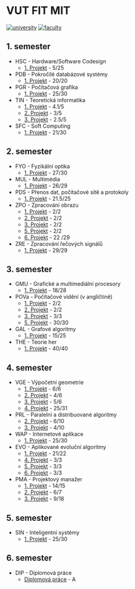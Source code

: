 # VUT FIT MIT
[![university](https://img.shields.io/badge/university-Brno%20University%20of%20Technology-red.svg)](https://www.vutbr.cz/en/)
[![faculty](https://img.shields.io/badge/faculty-Faculty%20of%20Information%20Technology-blue.svg)](http://www.fit.vutbr.cz/.en)
## 1. semester

* HSC - Hardware/Software Codesign
  * [1. Projekt](./1_semestr/HSC/Proj1) - 5/25
* PDB - Pokročilé databázové systémy
  * [1. Projekt](./1_semestr/PDB/Proj1) - 20/20
* PGR - Počítačová grafika
  * [1. Projekt](./1_semestr/PGR/Proj1) - 25/30
* TIN - Teoretická informatika
  * [1. Projekt](./1_semestr/TIN/Proj1) - 4.1/5
  * [2. Projekt](./1_semestr/TIN/Proj2) - 3/5
  * [3. Projekt](./1_semestr/TIN/Proj3) - 2.5/5
* SFC - Soft Computing
  * [1. Projekt](./1_semestr/SFC/Proj1) - 21/30

## 2. semester

* FYO - Fyzikální optika
  * [1. Projekt](./2_semestr/FYO/Proj1) - 27/30
* MUL - Multimédia
  * [1. Projekt](./2_semestr/MUL/Proj1) - 	26/29
* PDS - Přenos dat, počítačové sítě a protokoly	
  * [1. Projekt](./2_semestr/PDS/Proj1) - 21.5/25
* ZPO - Zpracování obrazu
  * [1. Projekt](./2_semestr/ZPO/Proj1) - 2/2
  * [2. Projekt](./2_semestr/ZPO/Proj2) - 2/2
  * [3. Projekt](./2_semestr/ZPO/Proj3) - 2/2
  * [5. Projekt](./2_semestr/ZPO/Proj5) - 2/2
  * [6. Projekt](./2_semestr/ZPO/Proj6) - 22	/29
* ZRE - Zpracování řečových signálů
  * [1. Projekt](./2_semestr/ZRE/Proj1) - 29/29

## 3. semester

* GMU - Grafické a multimediální procesory
  * [1. Projekt](./3_semestr/GMU/Proj1) - 18/28
* POVa - Počítačové vidění (v angličtině)
  * [1. Projekt](./3_semestr/POVa/Proj1) - 2/2
  * [2. Projekt](./3_semestr/POVa/Proj2) - 2/2
  * [3. Projekt](./3_semestr/POVa/Proj3) - 3/3
  * [5. Projekt](./3_semestr/POVa/Proj5) - 30/30
* GAL - Grafové algoritmy
  * [1. Projekt](./3_semestr/GAL/Proj1) - 15/25
* THE - Teorie her
  * [1. Projekt](./3_semestr/THE/Proj1) - 40/40
  
## 4. semester

* VGE - Výpočetní geometrie
  * [1. Projekt](./4_semestr/VGE/Proj1) - 6/6
  * [2. Projekt](./4_semestr/VGE/Proj2) - 4/6
  * [3. Projekt](./4_semestr/VGE/Proj3) - 5/6
  * [4. Projekt](./4_semestr/VGE/Proj4) - 25/31
* PRL - Paralelní a distribuované algoritmy
  * [2. Projekt](./4_semestr/PRL/Proj2) - 6/10
  * [3. Projekt](./4_semestr/PRL/Proj3) - 4/10
* WAP - Internetové aplikace
  * [1. Projekt](./4_semestr/WAP/Proj1) - 25/30
* EVO - Aplikované evoluční algoritmy
  * [1. Projekt](./4_semestr/EVO/Proj1) - 21/22
  * [4. Projekt](./4_semestr/EVO/Proj4) - 3/3
  * [5. Projekt](./4_semestr/EVO/Proj5) - 3/3
  * [6. Projekt](./4_semestr/EVO/Proj6) - 3/3
* PMA - Projektový manažer
  * [1. Projekt](./4_semestr/PMA/Proj1) - 14/15
  * [2. Projekt](./4_semestr/PMA/Proj2) - 6/7
  * [3. Projekt](./4_semestr/PMA/Proj3) - 9/18

## 5. semester

* SIN - Inteligentní systémy
  * [1. Projekt](./5_semestr/SIN/Proj1) - 25/30

## 6. semester

* DIP - Diplomová práce
  * [Diplomová práce](./6_semestr/IBT) - A
